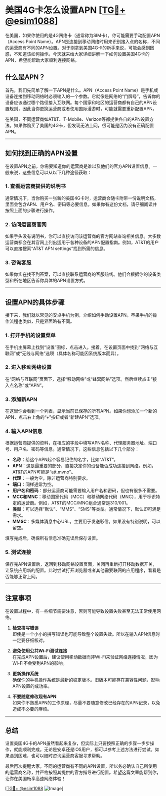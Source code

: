 # 美国4G卡怎么设置APN [[TG💪+ @esim1088](https://t.me/s/esim1088)]

在美国，如果你使用的是4G网络卡（通常称为SIM卡），你可能需要手动配置APN（Access Point Name）。APN是连接到移动网络时用来识别接入点的名称，不同的运营商有不同的APN设置。对于刚拿到美国4G卡的新手来说，可能会感到困惑，不知道该如何操作。今天就来给大家详细讲解一下如何设置美国4G卡的APN，希望能帮助大家顺利连接网络。

## 什么是APN？

首先，我们先简单了解一下APN是什么。APN（Access Point Name）是手机或设备连接到移动网络时必须输入的一个参数。它就像是网络的“门牌号”，告诉你的设备应该通过哪个路径接入互联网。每个国家和地区的运营商都有自己的APN设置规则，因此当你更换运营商或者使用国际漫游时，可能就需要重新配置APN。

在美国，不同运营商如AT&T、T-Mobile、Verizon等都提供各自的APN设置方法。如果你购买了美国的4G卡，但发现无法上网，很可能是因为没有正确配置APN。

---

## 如何找到正确的APN设置

在设置APN之前，你需要知道你的运营商是谁以及他们的官方APN设置信息。一般来说，这些信息可以从以下几种途径获取：

### 1. 查看运营商提供的说明书
通常情况下，当你购买一张新的美国4G卡时，运营商会随卡附带一份说明文档，里面会包含APN、用户名、密码等必要信息。如果你有这份文档，请仔细阅读并按照上面的步骤进行操作。

### 2. 访问运营商官网
如果手头没有说明书，你可以直接访问该运营商的官方网站查询相关信息。大多数运营商都会在其官网上列出适用于各种设备的APN配置指南。例如，AT&T的用户可以直接搜索“AT&T APN settings”找到所需的信息。

### 3. 咨询客服
如果你实在找不到答案，可以直接联系运营商的客服热线。他们会根据你的设备类型和所在地区告诉你具体的APN设置方式。

---

## 设置APN的具体步骤

接下来，我们就以常见的安卓手机为例，介绍如何手动设置APN。苹果手机的操作流程也类似，只是界面略有不同。

### 1. 打开手机的设置菜单
在手机主屏幕上找到“设置”图标，点击进入。接着，在设置页面中找到“网络与互联网”或“无线与网络”选项（具体名称可能因系统版本而异）。

### 2. 进入移动网络设置
在“网络与互联网”页面下，选择“移动网络”或“蜂窝网络”选项。然后继续点击“接入点名称”或“APN”。

### 3. 添加新APN
在这里你会看到一个列表，显示当前已保存的所有APN。如果你想添加一个新的APN，点击右上角的“+”按钮或者“新建APN”选项。

### 4. 输入APN信息
根据运营商提供的资料，在相应的字段中填写APN名称、代理服务器地址、端口号、用户名、密码等信息。通常情况下，这些信息包括以下几个部分：

- **名称**：给这个APN起个容易记住的名字，比如“AT&T”。
- **APN**：这是最重要的部分，直接决定你的设备能否成功连接到网络。例如，AT&T的APN可能是“att.mvno”。
- **代理**：一般为空，除非运营商特别要求。
- **端口**：同样通常为空。
- **用户名和密码**：部分运营商可能需要输入用户名和密码，但也有很多不需要。
- **MCC和MNC**：移动国家代码（MCC）和移动网络代码（MNC），用于标识特定的运营商。例如，AT&T的MCC/MNC组合通常是310/001。
- **类型**：可以选择“默认”、“MMS”、“SMS”等类型。通常情况下，默认即可满足需求。
- **MMSC**：多媒体消息中心URL，主要用于发送彩信。如果没有特别说明，可以留空。

填写完成后，确保所有信息准确无误后保存设置。

### 5. 测试连接
保存完APN设置后，返回到移动网络设置页面，关闭再重新打开移动数据开关，让系统应用新的配置。此时尝试打开浏览器或者其他需要联网的应用程序，看看是否能够正常上网。

---

## 注意事项

在设置过程中，有一些细节需要注意，否则可能导致设置失败甚至无法正常使用网络。

1. **检查拼写错误**  
   即使是一个小小的拼写错误也可能导致整个设置失效。所以在输入APN信息时一定要仔细核对。

2. **避免使用公共Wi-Fi测试连接**  
   在完成APN设置后，建议使用移动数据而非Wi-Fi来验证网络连接情况，因为Wi-Fi不会受到APN的影响。

3. **更新操作系统**  
   确保你的手机操作系统是最新的稳定版本。旧版本可能存在兼容性问题，影响APN设置的成功率。

4. **不要随意修改现有APN**  
   如果你不熟悉APN的工作原理，尽量不要随意修改已经存在的APN记录，以免造成不必要的麻烦。

---

## 总结

设置美国4G卡的APN虽然看起来复杂，但实际上只要按照正确的步骤一步步操作，就能顺利完成。无论是安卓还是iOS用户，都可以参考上述方法进行尝试。如果遇到困难，也可以随时咨询运营商客服寻求帮助。

最后再次提醒大家，不同的运营商有不同的APN设置，所以务必确认自己所使用的运营商名称，并严格按照其提供的官方指导进行配置。希望这篇文章能帮到你，让你在美国畅享高速网络体验！

[[TG💪+ @esim1088](https://t.me/s/esim1088) ![Image](https://i.postimg.cc/4NQfJmqS/Snipaste-2025-05-13-00-14-12.png)]
